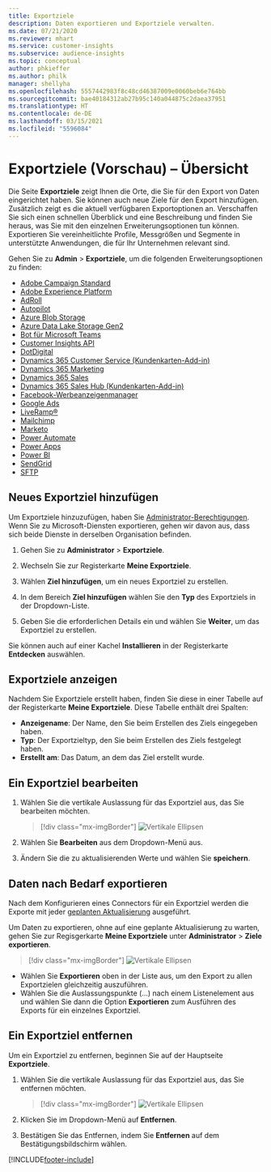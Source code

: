 ```yaml
---
title: Exportziele
description: Daten exportieren und Exportziele verwalten.
ms.date: 07/21/2020
ms.reviewer: mhart
ms.service: customer-insights
ms.subservice: audience-insights
ms.topic: conceptual
author: phkieffer
ms.author: philk
manager: shellyha
ms.openlocfilehash: 5557442983f8c48cd46387009e0060beb6e764bb
ms.sourcegitcommit: bae40184312ab27b95c140a044875c2daea37951
ms.translationtype: HT
ms.contentlocale: de-DE
ms.lasthandoff: 03/15/2021
ms.locfileid: "5596084"
---
```

# <a name="export-destinations-preview-overview"></a>Exportziele (Vorschau) – Übersicht

Die Seite **Exportziele** zeigt Ihnen die Orte, die Sie für den Export von Daten eingerichtet haben. Sie können auch neue Ziele für den Export hinzufügen. Zusätzlich zeigt es die aktuell verfügbaren Exportoptionen an. Verschaffen Sie sich einen schnellen Überblick und eine Beschreibung und finden Sie heraus, was Sie mit den einzelnen Erweiterungsoptionen tun können. Exportieren Sie vereinheitlichte Profile, Messgrößen und Segmente in unterstützte Anwendungen, die für Ihr Unternehmen relevant sind.

Gehen Sie zu **Admin** > **Exportziele**, um die folgenden Erweiterungsoptionen zu finden:

- [Adobe Campaign Standard](export-adobe-campaign-standard.md)
- [Adobe Experience Platform](export-adobe-experience-platform.md)
- [AdRoll](export-adroll.md)
- [Autopilot](export-autopilot.md)
- [Azure Blob Storage](export-azure-blob-storage.md)
- [Azure Data Lake Storage Gen2](export-azure-data-lake-storage-gen2.md)
- [Bot für Microsoft Teams](export-teams-bot.md)
- [Customer Insights API](apis.md)
- [DotDigital](export-dotdigital.md)
- [Dynamics 365 Customer Service (Kundenkarten-Add-in)](customer-card-add-in.md)
- [Dynamics 365 Marketing](export-dynamics365-marketing.md)
- [Dynamics 365 Sales](export-dynamics365-sales.md)
- [Dynamics 365 Sales Hub (Kundenkarten-Add-in)](customer-card-add-in.md)
- [Facebook-Werbeanzeigenmanager](export-facebook.md)
- [Google Ads](export-google-ads.md)
- [LiveRamp&reg;](export-liveramp.md)
- [Mailchimp](export-mailchimp.md)
- [Marketo](export-marketo.md)
- [Power Automate](export-power-automate.md)
- [Power Apps](export-power-apps.md)
- [Power BI](export-power-bi.md)
- [SendGrid](export-sendgrid.md)
- [SFTP](export-sftp.md)

## <a name="add-a-new-export-destination"></a>Neues Exportziel hinzufügen

Um Exportziele hinzuzufügen, haben Sie [Administrator-Berechtigungen](permissions.md). Wenn Sie zu Microsoft-Diensten exportieren, gehen wir davon aus, dass sich beide Dienste in derselben Organisation befinden.

1. Gehen Sie zu **Administrator** > **Exportziele**.

1. Wechseln Sie zur Registerkarte **Meine Exportziele**.

1. Wählen **Ziel hinzufügen**, um ein neues Exportziel zu erstellen.

1. In dem Bereich **Ziel hinzufügen** wählen Sie den **Typ** des Exportziels in der Dropdown-Liste.

1. Geben Sie die erforderlichen Details ein und wählen Sie **Weiter**, um das Exportziel zu erstellen.

Sie können auch auf einer Kachel **Installieren** in der Registerkarte **Entdecken** auswählen.

## <a name="view-export-destinations"></a>Exportziele anzeigen

Nachdem Sie Exportziele erstellt haben, finden Sie diese in einer Tabelle auf der Registerkarte **Meine Exportziele**. Diese Tabelle enthält drei Spalten:

- **Anzeigename**: Der Name, den Sie beim Erstellen des Ziels eingegeben haben.
- **Typ**:  Der Exportzieltyp, den Sie beim Erstellen des Ziels festgelegt haben.
- **Erstellt am**: Das Datum, an dem das Ziel erstellt wurde.

## <a name="edit-an-export-destination"></a>Ein Exportziel bearbeiten

1. Wählen Sie die vertikale Auslassung für das Exportziel aus, das Sie bearbeiten möchten.

   > [!div class="mx-imgBorder"]
   > ![Vertikale Ellipsen](media/export-destinations-page-ellipsis.png "Vertikale Ellipsen")

1. Wählen Sie **Bearbeiten** aus dem Dropdown-Menü aus.

1. Ändern Sie die zu aktualisierenden Werte und wählen Sie **speichern**.

## <a name="export-data-on-demand"></a>Daten nach Bedarf exportieren

Nach dem Konfigurieren eines Connectors für ein Exportziel werden die Exporte mit jeder [geplanten Aktualisierung](system.md#schedule-tab) ausgeführt.

Um Daten zu exportieren, ohne auf eine geplante Aktualisierung zu warten, gehen Sie zur Regisgerkarte **Meine Exportziele** unter **Administrator** > **Ziele exportieren**.

> [!div class="mx-imgBorder"]
> ![Vertikale Ellipsen](media/export-destinations-page-ellipsis.png "Vertikale Ellipsen")

- Wählen Sie **Exportieren** oben in der Liste aus, um den Export zu allen Exportzielen gleichzeitig auszuführen.
- Wählen Sie die Auslassungspunkte (...) nach einem Listenelement aus und wählen Sie dann die Option **Exportieren** zum Ausführen des Exports für ein einzelnes Exportziel.

## <a name="remove-an-export-destination"></a>Ein Exportziel entfernen

Um ein Exportziel zu entfernen, beginnen Sie auf der Hauptseite **Exportziele**.

1. Wählen Sie die vertikale Auslassung für das Exportziel aus, das Sie entfernen möchten.

   > [!div class="mx-imgBorder"]
   > ![Vertikale Ellipsen](media/export-destinations-page-ellipsis.png "Vertikale Ellipsen")

2. Klicken Sie im Dropdown-Menü auf **Entfernen**.

3. Bestätigen Sie das Entfernen, indem Sie **Entfernen** auf dem Bestätigungsbildschirm wählen.


[!INCLUDE[footer-include](../includes/footer-banner.md)]